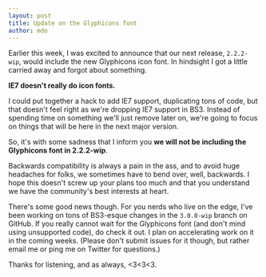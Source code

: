 ```yaml
---
layout: post
title: Update on the Glyphicons font
author: mdo
---
```


Earlier this week, I was excited to announce that our next release, `2.2.2-wip`, would include the new Glyphicons icon font. In hindsight I got a little carried away and forgot about something.

**IE7 doesn't really do icon fonts.**

I could put together a hack to add IE7 support, duplicating tons of code, but that doesn't feel right as we're dropping IE7 support in BS3. Instead of spending time on something we'll just remove later on, we're going to focus on things that will be here in the next major version.

So, it's with some sadness that I inform you **we will not be including the Glyphicons font in 2.2.2-wip**.

Backwards compatibility is always a pain in the ass, and to avoid huge headaches for folks, we sometimes have to bend over, well, backwards. I hope this doesn't screw up your plans too much and that you understand we have the community's best interests at heart.

There's some good news though. For you nerds who live on the edge, I've been working on tons of BS3-esque changes in the `3.0.0-wip` branch on GitHub. If you really cannot wait for the Glyphicons font (and don't mind using unsupported code), do check it out. I plan on accelerating work on it in the coming weeks. (Please don't submit issues for it though, but rather email me or ping me on Twitter for questions.)

Thanks for listening, and as always, <3<3<3.
